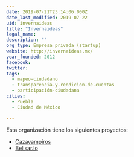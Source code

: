 ```yaml
---
date: 2019-07-21T23:14:06.000Z
date_last_modified: 2019-07-22
uid: invernaideas
title: "Invernaideas"
legal_name: 
description: ""
org_type: Empresa privada (startup)
website: http://invernaideas.mx/
year_founded: 2012
facebook: 
twitter: 
tags:
  - mapeo-ciudadano
  - transparencia-y-rendicion-de-cuentas
  - participación-ciudadana
cities: 
  - Puebla
  - Ciudad de México

---
```


Esta organización tiene los siguientes proyectos:

- [Cazavampiros](/proyectos/cazavampiros)
- [Belisar.Io](/proyectos/belisar-io)
